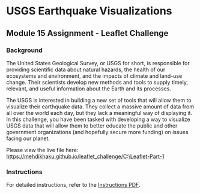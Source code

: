# USGS Earthquake Visualizations

## Module 15 Assignment - Leaflet Challenge

### Background

The United States Geological Survey, or USGS for short, is responsible for providing scientific data about natural hazards, the health of our ecosystems and environment, and the impacts of climate and land-use change. Their scientists develop new methods and tools to supply timely, relevant, and useful information about the Earth and its processes.

The USGS is interested in building a new set of tools that will allow them to visualize their earthquake data. They collect a massive amount of data from all over the world each day, but they lack a meaningful way of displaying it. In this challenge, you have been tasked with developing a way to visualize USGS data that will allow them to better educate the public and other government organizations (and hopefully secure more funding) on issues facing our planet.

Please view the live file here: https://mehdikhaku.github.io/leaflet_challenge/C:\Leaflet-Part-1
  
### Instructions
For detailed instructions, refer to the [Instructions PDF](instructions.pdf).
